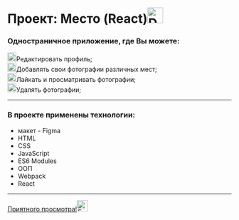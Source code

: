 # Проект: Место (React)<img src="https://raw.githubusercontent.com/Tarikul-Islam-Anik/Telegram-Animated-Emojis/main/Travel%20and%20Places/Desert%20Island.webp" alt="Desert Island" width="35" height="35" />

### Одностраничное приложение, где Вы можете:

<img src="https://raw.githubusercontent.com/Tarikul-Islam-Anik/Telegram-Animated-Emojis/main/Objects/Identification%20Card.webp" alt="Identification Card" width="20" height="20" />Редактировать профиль;  
<img src="https://raw.githubusercontent.com/Tarikul-Islam-Anik/Telegram-Animated-Emojis/main/Travel%20and%20Places/Airplane.webp" alt="Airplane" width="20" height="20" />Добавлять свои фотографии различных мест;  
<img src="https://raw.githubusercontent.com/Tarikul-Islam-Anik/Animated-Fluent-Emojis/master/Emojis/Smilies/Red%20Heart.png" alt="Red Heart" width="20" height="20" />Лайкать и просматривать фотографии;  
<img src="https://raw.githubusercontent.com/Tarikul-Islam-Anik/Animated-Fluent-Emojis/master/Emojis/Symbols/Cross%20Mark.png" alt="Cross Mark" width="20" height="20" />Удалять фотографии;

____

### В проекте применены технологии:

* макет - Figma
* HTML
* CSS
* JavaScript
* ES6 Modules
* ООП
* Webpack
* React

***
<a href="https://al3xus22.github.io/mesto-react/" target="_blank">Приятного
просмотра!<img src="https://raw.githubusercontent.com/Tarikul-Islam-Anik/Telegram-Animated-Emojis/main/People/Eyes.webp" alt="Eyes" width="25" height="25" /></a>
